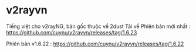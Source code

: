 # v2rayvn
Tiếng việt cho v2rayNG, bản gốc thuộc về 2dust
 Tải về 
Phiên bản mới nhất : https://github.com/cuynu/v2rayvn/releases/tag/1.6.23

Phiên bản v1.6.22 : https://github.com/cuynu/v2rayvn/releases/tag/1.6.22

 
